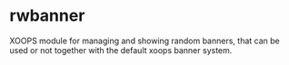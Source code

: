 rwbanner
========

XOOPS module for managing and showing random banners, that can be used or not together with the default xoops banner system.
